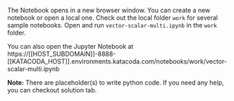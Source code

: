 The Notebook opens in a new browser window. You can create a new notebook or open a local one. Check out the local folder `work` for several sample notebooks. Open and run `vector-scalar-multi.ipynb` in the `work` folder.

You can also open the Jupyter Notebook at https://[[HOST_SUBDOMAIN]]-8888-[[KATACODA_HOST]].environments.katacoda.com/notebooks/work/vector-scalar-multi.ipynb

**Note:**
There are placeholder(s) to write python code. If you need any help, you can checkout solution tab.